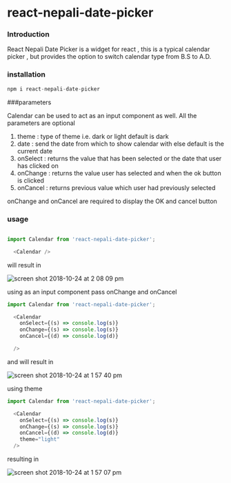 # react-nepali-date-picker

### Introduction

React Nepali Date Picker is a widget for react , this is a typical calendar picker , but provides the option to switch calendar type from B.S to A.D.

### installation

```javascript
npm i react-nepali-date-picker
```

###parameters

Calendar can be used to act as an input component as well. All the parameters are optional

1) theme : type of theme i.e. dark or light default is dark
2) date : send the date from which to show calendar with else default is the current date
3) onSelect : returns the value that has been selected or the date that user has clicked on
4) onChange : returns the value user has selected and when the ok button is clicked
5) onCancel : returns previous value which user had previously selected

onChange and onCancel are required to display the OK and cancel button

### usage

```javascript

import Calendar from 'react-nepali-date-picker';

  <Calendar />
```

will result in

![screen shot 2018-10-24 at 2 08 09 pm](https://user-images.githubusercontent.com/12614476/47416846-4a838680-d796-11e8-968d-78259c7a4bee.png)


using as an input component pass onChange and onCancel


```javascript
import Calendar from 'react-nepali-date-picker';

  <Calendar
    onSelect={(s) => console.log(s)}
    onChange={(s) => console.log(s)}
    onCancel={(d) => console.log(d)}

  />
```

and will result in


![screen shot 2018-10-24 at 1 57 40 pm](https://user-images.githubusercontent.com/12614476/47416940-861e5080-d796-11e8-93b0-a22293cbd366.png)


using theme
```javascript
import Calendar from 'react-nepali-date-picker';

  <Calendar
    onSelect={(s) => console.log(s)}
    onChange={(s) => console.log(s)}
    onCancel={(d) => console.log(d)}
    theme="light"
  />
```


resulting in


![screen shot 2018-10-24 at 1 57 07 pm](https://user-images.githubusercontent.com/12614476/47416976-a0f0c500-d796-11e8-9c9a-823e9dd8e08a.png)




